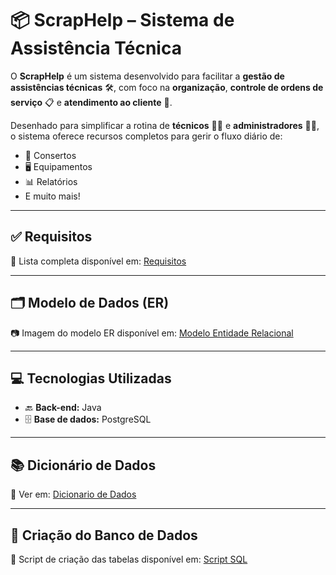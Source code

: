 # 📦 ScrapHelp – Sistema de Assistência Técnica

O **ScrapHelp** é um sistema desenvolvido para facilitar a **gestão de assistências técnicas** 🛠️, com foco na **organização**, **controle de ordens de serviço** 📋 e **atendimento ao cliente** 🤝.

Desenhado para simplificar a rotina de **técnicos** 👨‍🔧 e **administradores** 👩‍💼, o sistema oferece recursos completos para gerir o fluxo diário de:

- 🔧 Consertos  
- 🖥️ Equipamentos  
- 📊 Relatórios  
- E muito mais!

---

## ✅ Requisitos  
🔹 Lista completa disponível em: [Requisitos](Docs/Requisitos.md)

---

## 🗂️ Modelo de Dados (ER)  
📷 Imagem do modelo ER disponível em: [Modelo Entidade Relacional](Docs/MER_ScrapHelper.png)

---

## 💻 Tecnologias Utilizadas  
- 🔙 **Back-end:** Java  
- 🗄️ **Base de dados:** PostgreSQL

---

## 📚 Dicionário de Dados  
📖 Ver em: [Dicionario de Dados](Docs/DicionarioDeDados.md)

---

## 🧱 Criação do Banco de Dados  
📂 Script de criação das tabelas disponível em: [Script SQL](CriacaoDB.sql)
